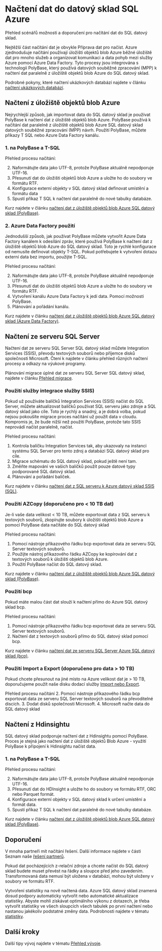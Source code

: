    <properties
   pageTitle="Načtení dat do Azure SQL datový sklad | Microsoft Azure"
   description="Další obvyklé scénáře pro data do SQL datový sklad načítání. Jedná se o pomocí PolyBase, úložišti objektů blob Azure, textových souborů a dodávky disku. Můžete taky pomocí nástrojů jiných výrobců."
   services="sql-data-warehouse"
   documentationCenter="NA"
   authors="lodipalm"
   manager="barbkess"
   editor=""/>

<tags
   ms.service="sql-data-warehouse"
   ms.devlang="NA"
   ms.topic="article"
   ms.tgt_pltfrm="NA"
   ms.workload="data-services"
   ms.date="07/12/2016"
   ms.author="lodipalm;barbkess;sonyama"/>

# <a name="load-data-into-azure-sql-data-warehouse"></a>Načtení dat do datový sklad SQL Azure

Přehled scénářů možnosti a doporučení pro načítání dat do SQL datový sklad.

Nejtěžší část načítání dat je obvykle Příprava dat pro načíst. Azure zjednodušuje načítání používají úložišti objektů blob Azure běžné úložiště dat pro mnoho služeb a organizovat komunikaci a data pohyb mezi služby Azure pomocí Azure Data Factory. Tyto procesy jsou integrována s technologií PolyBase, který používá datových souběžné zpracování (MPP) k načtení dat paralelně z úložiště objektů blob Azure do SQL datový sklad. 

Podrobné pokyny, které načtení ukázkových databází najdete v článku [načtení ukázkových databází][].

## <a name="load-from-azure-blob-storage"></a>Načtení z úložiště objektů blob Azure
Nejrychlejší způsob, jak importovat data do SQL datový sklad je používat PolyBase k načtení dat z úložiště objektů blob Azure. PolyBase používá k načítání dat paralelně z úložiště objektů blob Azure SQL datový sklad datových souběžné zpracování (MPP) návrh. Použití PolyBase, můžete příkazy T SQL nebo Azure Data Factory kanálu.

### <a name="1-use-polybase-and-t-sql"></a>1. na PolyBase a T-SQL

Přehled procesu načítání:

2. Naformátujte data jako UTF-8, protože PolyBase aktuálně nepodporuje UTF-16.
2. Přesunutí dat do úložišti objektů blob Azure a uložte ho do soubory ve formátu RTF.
3. Konfigurace externí objekty v SQL datový sklad definovat umístění a formátu data
4. Spustí příkaz T SQL k načtení dat paralelně do nové tabulky databáze.

<!-- 5. Schedule and run a loading job. --> 

Kurz najdete v článku [načtení dat z úložiště objektů blob Azure SQL datový sklad (PolyBase)][].

### <a name="2-use-azure-data-factory"></a>2. Azure Data Factory použití

Jednodušší způsob, jak používat PolyBase můžete vytvořit Azure Data Factory kanálem k odesílání zpráv, které používá PolyBase k načtení dat z úložiště objektů blob Azure do SQL datový sklad. Toto je rychlé konfigurace od nemusíte definovat objekty T-SQL. Pokud potřebujete k vytvoření dotazu externí data bez importu, použijte T-SQL. 

Přehled procesu načítání:

2. Naformátujte data jako UTF-8, protože PolyBase aktuálně nepodporuje UTF-16.
2. Přesunutí dat do úložišti objektů blob Azure a uložte ho do soubory ve formátu RTF.
3. Vytvoření kanálu Azure Data Factory k jedí data. Pomocí možnosti PolyBase.
4. Plánování a pořádání kanálu.

Kurz najdete v článku [načtení dat z úložiště objektů blob Azure SQL datový sklad (Azure Data Factory)][].


## <a name="load-from-sql-server"></a>Načtení ze serveru SQL Server
Načtení dat ze serveru SQL Server SQL datový sklad můžete Integration Services (SSIS), převodu textových souborů nebo příjemce disků společnosti Microsoft. Čtení k najdete v článku přehled různých načtení procesy a odkazy na výukové programy.

Plánování migrace úplné dat ze serveru SQL Server SQL datový sklad, najdete v článku [Přehled migrace][]. 

### <a name="use-integration-services-ssis"></a>Použití služby integrace služby SSIS)
Pokud už používáte balíčků Integration Services (SSIS) načíst do SQL Server, můžete aktualizovat balíčků používat SQL serveru jako zdroje a SQL datový sklad jako cíle. Toto je rychlý a snadný, a je dobrá volba, pokud nejsou pokoušíte migrace proces načítání už použít data v cloudu. Kompromis je, že bude nižší než použití PolyBase, protože tato SSIS neprovádí načíst paralelně, načíst.

Přehled procesu načítání:

1. Kontrola balíčku Integration Services tak, aby ukazovaly na instanci systému SQL Server pro tento zdroj a databázi SQL datový sklad pro cíle.
2. Migrace schématu do SQL datový sklad, pokud ještě není tam.
3. Změňte mapování ve vašich balíčků použít pouze datové typy podporované SQL datový sklad.
3. Plánování a pořádání balíček.

Kurz najdete v článku [načtení dat z SQL serveru k Azure datový sklad SSIS (SQL)][].

### <a name="use-azcopy-recommended-for--10-tb-data"></a>Použití AZCopy (doporučeno pro < 10 TB dat)
Je-li vaše data velikost < 10 TB, můžete exportovat data z SQL serveru k textových souborů, zkopírujte soubory k úložišti objektů blob Azure a pomocí PolyBase data načítáte do SQL datový sklad

Přehled procesu načítání:

1. Pomocí nástroje příkazového řádku bcp exportovat data ze serveru SQL Server textových souborů.
2. Použijte nástroj příkazového řádku AZCopy ke kopírování dat z textových souborů k úložišti objektů blob Azure.
3. Použití PolyBase načíst do SQL datový sklad.

Kurz najdete v článku [načtení dat z úložiště objektů blob Azure SQL datový sklad (PolyBase)][].

### <a name="use-bcp"></a>Použití bcp
Pokud máte malou část dat slouží k načtení přímo do Azure SQL datový sklad bcp.

Přehled procesu načítání:
1. Pomocí nástroje příkazového řádku bcp exportovat data ze serveru SQL Server textových souborů.
2. Načtení dat z textových souborů přímo do SQL datový sklad pomocí bcp.

Kurz najdete v článku [načtení dat ze serveru SQL Server Azure SQL datový sklad (bcp)][].


### <a name="use-importexport-recommended-for--10-tb-data"></a>Použití Import a Export (doporučeno pro data > 10 TB)
Pokud chcete přesunout na jiné místo na Azure velikost dat je > 10 TB, doporučujeme použít naše disku dodací služby [Import nebo Export][]. 

Přehled procesu načítání
2. Pomocí nástroje příkazového řádku bcp exportovat data ze serveru SQL Server textových souborů na převoditelné discích.
3. Dodat disků společnosti Microsoft.
4. Microsoft načte data do SQL datový sklad

## <a name="load-from-hdinsight"></a>Načtení z Hdinsightu
SQL datový sklad podporuje načtení dat z Hdinsightu pomocí PolyBase. Proces je stejná jako načtení dat z úložiště objektů Blob Azure - využití PolyBase k připojení k Hdinsightu načíst data. 

### <a name="1-use-polybase-and-t-sql"></a>1. na PolyBase a T-SQL

Přehled procesu načítání:

2. Naformátujte data jako UTF-8, protože PolyBase aktuálně nepodporuje UTF-16.
2. Přesunutí dat do HDInsight a uložte ho do soubory ve formátu RTF, ORC nebo Parquet formát.
3. Konfigurace externí objekty v SQL datový sklad k určení umístění a formát data.
4. Spustí příkaz T SQL k načtení dat paralelně do nové tabulky databáze.

Kurz najdete v článku [načtení dat z úložiště objektů blob Azure SQL datový sklad (PolyBase)][].

## <a name="recommendations"></a>Doporučení

V mnoha partneři mít načítání řešení. Další informace najdete v části Seznam naše [řešení partnerů][]. 

Pokud dat pocházejících z-relační zdroje a chcete načíst do SQL datový sklad budete muset převést na řádky a sloupce před jeho zavedením. Transformovaná data nemusí být uložena v databázi, mohou být uloženy v soubory ve formátu RTF.

Vytvoření statistiky na nově načtená data. Azure SQL datový sklad znamená dosud podpory automaticky vytvořit nebo automatické aktualizace statistiky.  Abyste mohli získávat optimálního výkonu z dotazech, je třeba vytvořit statistiky ve všech sloupcích všech tabulek po první načtení nebo nastanou jakékoliv podstatné změny data.  Podrobnosti najdete v tématu [statistiky][].


## <a name="next-steps"></a>Další kroky
Další tipy vývoj najdete v tématu [Přehled vývoje][].

<!--Image references-->

<!--Article references-->
[Načtení dat z úložiště objektů blob Azure SQL datový sklad (PolyBase)]: ./sql-data-warehouse-load-from-azure-blob-storage-with-polybase.md
[Načtení dat z úložiště objektů blob Azure SQL datový sklad (Azure Data Factory)]: ./sql-data-warehouse-load-from-azure-blob-storage-with-data-factory.md
[Načtení dat z SQL serveru k Azure datový sklad SSIS (SQL)]: ./sql-data-warehouse-load-from-sql-server-with-integration-services.md
[Načtení dat ze serveru SQL Server Azure SQL datový sklad (bcp)]: ./sql-data-warehouse-load-from-sql-server-with-bcp.md
[Load data from SQL Server to Azure SQL Data Warehouse (AZCopy)]: ./sql-data-warehouse-load-from-sql-server-with-azcopy.md

[Načtení ukázkových databází]: ./sql-data-warehouse-load-sample-databases.md
[Přehled migrace]: ./sql-data-warehouse-overview-migrate.md
[řešení partnerů]: ./sql-data-warehouse-partner-business-intelligence.md
[Přehled vývoje]: ./sql-data-warehouse-overview-develop.md
[Statistiky]: ./sql-data-warehouse-tables-statistics.md

<!--MSDN references-->

<!--Other Web references-->
[Import nebo Export]: https://azure.microsoft.com/documentation/articles/storage-import-export-service/
